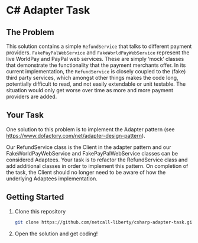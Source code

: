 # C# Adapter Task

## The Problem
This solution contains a simple `RefundService` that talks to different payment providers. `FakePayPalWebService` and `FakeWorldPayWebService` represent the live WorldPay and PayPal web services. These are simply ‘mock’ classes that demonstrate the functionality that the payment merchants offer.
In its current implementation, the `RefundService` is closely coupled to the (fake) third party services, which amongst other things makes the code long, potentially difficult to read, and not easily extendable or unit testable. The situation would only get worse over time as more and more payment providers are added.

## Your Task
One solution to this problem is to implement the Adapter pattern (see https://www.dofactory.com/net/adapter-design-pattern).

Our RefundService class is the Client in the adapter pattern and our FakeWorldPayWebService and FakePayPalWebService classes can be considered Adaptees. 
Your task is to refactor the RefundService class and add additional classes in order to implement this pattern. On completion of the task, the Client should no longer need to be aware of how the underlying Adaptees implementation.


## Getting Started

1. Clone this repository

   ```bash
   git clone https://github.com/netcall-liberty/csharp-adapter-task.git
   ``` 

2. Open the solution and get coding!